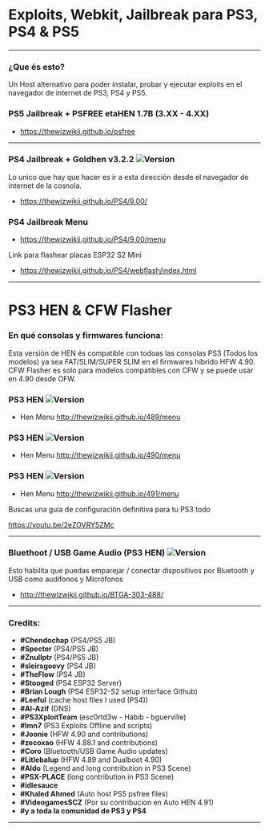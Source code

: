 # Exploits, Webkit, Jailbreak para PS3, PS4 & PS5
---

### ¿Que és esto?

Un Host alternativo para poder instalar, probar y ejecutar exploits en el navegador de internet de PS3, PS4 y PS5.


### PS5 Jailbreak + PSFREE etaHEN 1.7B (3.XX - 4.XX)

- https://thewizwikii.github.io/psfree

---

### PS4 Jailbreak + Goldhen v3.2.2 ![Version](https://img.shields.io/badge/Version-9.00-brightgreen.svg)

Lo unico que hay que hacer es ir a esta dirección desde el navegador de internet de la cosnola.

- https://thewizwikii.github.io/PS4/9.00/

### PS4 Jailbreak Menu

- https://thewizwikii.github.io/PS4/9.00/menu

Link para flashear placas ESP32 S2 Mini

- https://thewizwikii.github.io/PS4/webflash/index.html

---

# PS3 HEN & CFW Flasher

### En qué consolas y firmwares funciona:

Esta versión de HEN és compatible con todoas las consolas PS3 (Todos los modelos) ya sea FAT/SLIM/SUPER SLIM en el firmwares híbrido HFW 4.90. CFW Flasher es solo para modelos compatibles con CFW y se puede usar en 4.90 desde OFW.


### PS3 HEN ![Version](https://img.shields.io/badge/Version-4.89-red.svg)
- Hen Menu http://thewizwikii.github.io/489/menu

### PS3 HEN ![Version](https://img.shields.io/badge/Version-4.90-brightgreen.svg)
- Hen Menu http://thewizwikii.github.io/490/menu

### PS3 HEN ![Version](https://img.shields.io/badge/Version-4.91-brightgreen.svg)
- Hen Menu http://thewizwikii.github.io/491/menu

Buscas una guia de configuración definitiva para tu PS3 todo 

https://youtu.be/2eZOVRY5ZMc

---

### Bluethoot / USB Game Audio (PS3 HEN) ![Version](https://img.shields.io/badge/Version-4.88-brightgreen.svg)

Esto habilita que puedas emparejar / conectar dispositivos por Bluetooth y USB como audifonos y Micrófonos

- http://thewizwikii.github.io/BTGA-303-488/


---

### Credits:

- **#Chendochap** (PS4/PS5 JB)
- **#Specter** (PS4/PS5 JB)
- **#Znullptr** (PS4/PS5 JB)
- **#sleirsgoevy** (PS4 JB)
- **#TheFlow** (PS4 JB)
- **#Stooged** (PS4 ESP32 Server)
- **#Brian Lough** (PS4 ESP32-S2 setup interface Github)
- **#Leeful** (cache host files I used (PS4))
- **#Al-Azif** (DNS)
- **#PS3XploitTeam** (esc0rtd3w - Habib - bguerville)
- **#lmn7** (PS3 Exploits Offline and scripts)
- **#Joonie** (HFW 4.90 and contributions)
- **#zecoxao** (HFW 4.88.1 and contributions)
- **#Coro** (Bluetooth/USB Game Audio updates)
- **#Litlebalup** (HFW 4.89 and Dualboot 4.90)
- **#Aldo** (Legend and long contribution in PS3 Scene)
- **#PSX-PLACE** (long contribution in PS3 Scene)
- **#idlesauce**
- **#Khaled Ahmed** (Auto host PS5 psfree files)
- **#VideogamesSCZ** (Por su contribucion en Auto HEN 4.91)
- **#y a toda la comunidad de PS3 y PS4**

---
